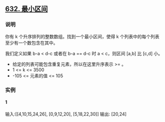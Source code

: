 ## [632. 最小区间](https://leetcode-cn.com/problems/smallest-range-covering-elements-from-k-lists/)

### 说明
你有 k 个升序排列的整数数组。找到一个最小区间，使得 k 个列表中的每个列表至少有一个数包含在其中。

我们定义如果 b-a < d-c 或者在 b-a == d-c 时 a < c，则区间 [a,b] 比 [c,d] 小。

* 给定的列表可能包含重复元素，所以在这里升序表示 >= 。
* 1 <= k <= 3500
* -105 <= 元素的值 <= 105

### 实例
#### 1
输入:[[4,10,15,24,26], [0,9,12,20], [5,18,22,30]]
输出: [20,24]